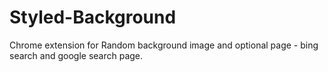 # Styled-Background
Chrome extension for Random background image and optional page - bing search and google search page.
